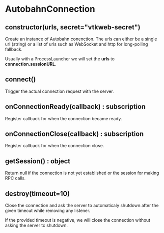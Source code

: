 # AutobahnConnection

## constructor(urls, secret="vtkweb-secret")

Create an instance of Autobahn conenction. The urls can either
be a single url (string) or a list of urls such as WebSocket and http
for long-polling fallback.

Usually with a ProcessLauncher we will set the **urls** to **connection.sessionURL**.

## connect() 

Trigger the actual connection request with the server.

## onConnectionReady(callback) : subscription

Register callback for when the connection became ready.

## onConnectionClose(callback) : subscription

Register callback for when the connection close.

## getSession() : object

Return null if the connection is not yet established or the session
for making RPC calls.

## destroy(timeout=10)

Close the connection and ask the server to automaticaly shutdown after the given timeout while removing any listener.

If the provided timeout is negative, we will close the connection without asking the server to shutdown.
